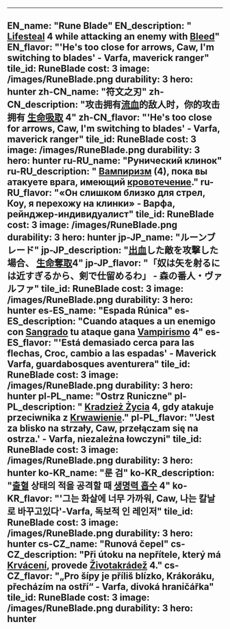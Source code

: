 ---

EN_name: "Rune Blade"
EN_description: " <u>Lifesteal</u> 4 while attacking an enemy with <u>Bleed</u>"
EN_flavor: "'He's too close for arrows, Caw, I'm switching to blades' - Varfa, maverick ranger"
tile_id: RuneBlade
cost: 3
image: /images/RuneBlade.png
durability: 3
hero: hunter
zh-CN_name: "符文之刃"
zh-CN_description: "攻击拥有<u>流血</u>的敌人时，你的攻击拥有 <u>生命吸取</u> 4"
zh-CN_flavor: "'He's too close for arrows, Caw, I'm switching to blades' - Varfa, maverick ranger"
tile_id: RuneBlade
cost: 3
image: /images/RuneBlade.png
durability: 3
hero: hunter
ru-RU_name: "Рунический клинок"
ru-RU_description: " <u>Вампиризм</u> (4), пока вы атакуете врага, имеющий <u>кровотечение</u>."
ru-RU_flavor: "«Он слишком близко для стрел, Коу, я перехожу на клинки» - Варфа, рейнджер-индивидуалист"
tile_id: RuneBlade
cost: 3
image: /images/RuneBlade.png
durability: 3
hero: hunter
jp-JP_name: "ルーンブレード"
jp-JP_description: "<u>出血</u>した敵を攻撃した場合、 <u>生命奪取</u>4"
jp-JP_flavor: "「奴は矢を射るには近すぎるから、剣で仕留めるわ」 - 森の番人・ヴァルファ"
tile_id: RuneBlade
cost: 3
image: /images/RuneBlade.png
durability: 3
hero: hunter
es-ES_name: "Espada Rúnica"
es-ES_description: "Cuando ataques a un enemigo con <u>Sangrado</u> tu ataque gana  <u>Vampirismo</u> 4"
es-ES_flavor: "'Está demasiado cerca para las flechas, Croc, cambio a las espadas' - Maverick Varfa, guardabosques aventurera"
tile_id: RuneBlade
cost: 3
image: /images/RuneBlade.png
durability: 3
hero: hunter
pl-PL_name: "Ostrz Runiczne"
pl-PL_description: " <u>Kradzież Życia</u> 4, gdy atakuje przeciwnika z <u>Krwawienie</u>."
pl-PL_flavor: "'Jest za blisko na strzały, Caw, przełączam się na ostrza.' - Varfa, niezależna łowczyni"
tile_id: RuneBlade
cost: 3
image: /images/RuneBlade.png
durability: 3
hero: hunter
ko-KR_name: "룬 검"
ko-KR_description: "<u>출혈</u> 상태의 적을 공격할 때  <u>생명력 흡수</u> 4"
ko-KR_flavor: "'그는 화살에 너무 가까워, Caw, 나는 칼날로 바꾸고있다'-Varfa, 독보적 인 레인저"
tile_id: RuneBlade
cost: 3
image: /images/RuneBlade.png
durability: 3
hero: hunter
cs-CZ_name: "Runová čepel"
cs-CZ_description: "Při útoku na nepřítele, který má <u>Krvácení</u>, provede  <u>Životakrádež</u> 4."
cs-CZ_flavor: "„Pro šípy je příliš blízko, Krákoráku, přecházím na ostří“ - Varfa, divoká hraničářka"
tile_id: RuneBlade
cost: 3
image: /images/RuneBlade.png
durability: 3
hero: hunter
---